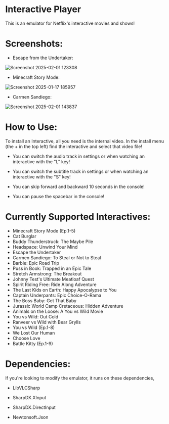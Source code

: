 # Interactive Player
This is an emulator for Netflix's interactive movies and shows!

# Screenshots:
* Escape from the Undertaker:
  
![Screenshot 2025-02-01 123308](https://github.com/user-attachments/assets/bb716d5b-33b6-4fae-a201-04c21a7e1338)

* Minecraft Story Mode:
  
![Screenshot 2025-01-17 185957](https://github.com/user-attachments/assets/60e9780d-0a94-4276-8aab-f63879548d94)

* Carmen Sandiego:
  
![Screenshot 2025-02-01 143837](https://github.com/user-attachments/assets/1491310d-a5b4-478d-aaab-eee689516d47)

# How to Use:

To install an Interactive, all you need is the internal video. In the install menu (the + in the top left) find the interactive and select that video file!

* You can switch the audio track in settings or when watching an interactive with the "L" key!

* You can switch the subtitle track in settings or when watching an interactive with the "S" key!

* You can skip forward and backward 10 seconds in the console!

* You can pause the spacebar in the console!

# Currently Supported Interactives:

* Minecraft Story Mode (Ep.1-5)
* Cat Burglar
* Buddy Thunderstruck: The Maybe Pile 
* Headspace: Unwind Your Mind 
* Escape the Undertaker 
* Carmen Sandiego: To Steal or Not to Steal 
* Barbie: Epic Road Trip 
* Puss in Book: Trapped in an Epic Tale
* Stretch Armstrong: The Breakout 
* Johnny Test's Ultimate Meatloaf Quest 
* Spirit Riding Free: Ride Along Adventure 
* The Last Kids on Earth: Happy Apocalypse to You 
* Captain Underpants: Epic Choice-O-Rama 
* The Boss Baby: Get That Baby 
* Jurassic World Camp Cretaceous: Hidden Adventure 
* Animals on the Loose: A You vs Wild Movie 
* You vs Wild: Out Cold
* Ranveer vs Wild with Bear Grylls 
* You vs Wild (Ep.1-8)
* We Lost Our Human
* Choose Love 
* Battle Kitty (Ep.1-9)

# Dependencies:
If you're looking to modify the emulator, it runs on these dependencies,

* LibVLCSharp

* SharpDX.XInput

* SharpDX.DirectInput

* Newtonsoft.Json
